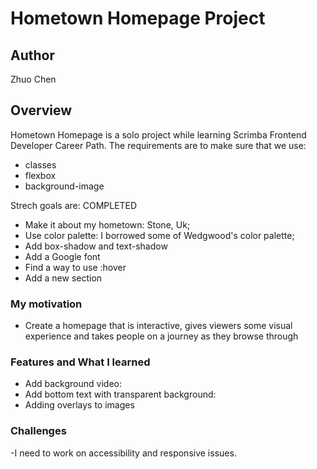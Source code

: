# Hometown Homepage Project
## Author
Zhuo Chen

## Overview
Hometown Homepage is a solo project while learning Scrimba Frontend Developer Career Path. The requirements are to make sure that we use:
- classes 
- flexbox
- background-image

Strech goals are: COMPLETED
- Make it about my hometown: Stone, Uk;
- Use color palette: I borrowed some of Wedgwood's color palette;
- Add box-shadow and text-shadow
- Add a Google font
- Find a way to use :hover
- Add a new section

### My motivation
- Create a homepage that is interactive, gives viewers some visual experience and takes people on a journey as they browse through
### Features and What I learned
- Add background video:   
- Add bottom text with transparent background:
- Adding overlays to images
### Challenges
-I need to work on accessibility and responsive issues.

